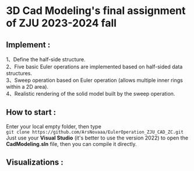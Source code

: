 # 3D Cad Modeling's final assignment of ZJU 2023-2024 fall
## Implement :  
1、Define the half-side structure.  
2、Five basic Euler operations are implemented based on half-sided data structures.   
3、Sweep operation based on Euler operation (allows multiple inner rings within a 2D area).   
4、Realistic rendering of the solid model built by the sweep operation.    
## How to start :  
Enter  your local empty folder, then type  
`git clone https://github.com/ArsNovaaa/EulerOperation_ZJU_CAD_ZC.git `  
Just use your **Visual Studio** (it's better to use the version 2022) to open the **CadModeling.sln** file, then you can compile it directly.
## Visualizations :  

